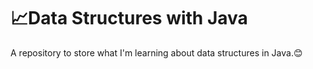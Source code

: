# 📈Data Structures with Java

A repository to store what I'm learning about data structures in Java.😊
